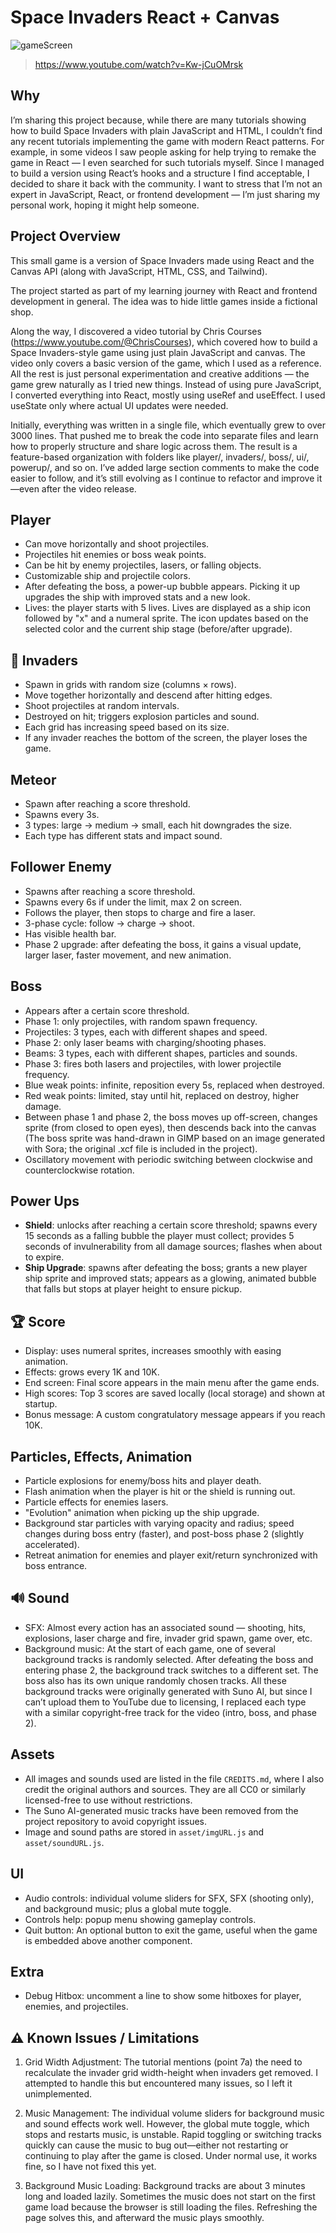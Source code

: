 # Space Invaders React + Canvas

![gameScreen](https://github.com/user-attachments/assets/4fc06b4e-911d-4280-98bb-ad59a1ff21ae)

> https://www.youtube.com/watch?v=Kw-jCuOMrsk

## Why

I’m sharing this project because, while there are many tutorials showing how to build Space Invaders with plain JavaScript and HTML, I couldn’t find any recent tutorials implementing the game with modern React patterns. For example, in some videos I saw people asking for help trying to remake the game in React — I even searched for such tutorials myself.
Since I managed to build a version using React’s hooks and a structure I find acceptable, I decided to share it back with the community.
I want to stress that I’m not an expert in JavaScript, React, or frontend development — I’m just sharing my personal work, hoping it might help someone.

## Project Overview

This small game is a version of Space Invaders made using React and the Canvas API (along with JavaScript, HTML, CSS, and Tailwind).

The project started as part of my learning journey with React and frontend development in general. The idea was to hide little games inside a fictional shop.

Along the way, I discovered a video tutorial by Chris Courses (https://www.youtube.com/@ChrisCourses), which covered how to build a Space Invaders-style game using just plain JavaScript and canvas. The video only covers a basic version of the game, which I used as a reference. All the rest is just personal experimentation and creative additions — the game grew naturally as I tried new things.
Instead of using pure JavaScript, I converted everything into React, mostly using useRef and useEffect. I used useState only where actual UI updates were needed.

Initially, everything was written in a single file, which eventually grew to over 3000 lines. That pushed me to break the code into separate files and learn how to properly structure and share logic across them. The result is a feature-based organization with folders like player/, invaders/, boss/, ui/, powerup/, and so on. I’ve added large section comments to make the code easier to follow, and it’s still evolving as I continue to refactor and improve it—even after the video release.

## Player

- Can move horizontally and shoot projectiles.
- Projectiles hit enemies or boss weak points.
- Can be hit by enemy projectiles, lasers, or falling objects.
- Customizable ship and projectile colors.
- After defeating the boss, a power-up bubble appears. Picking it up upgrades the ship with improved stats and a new look.
- Lives: the player starts with 5 lives. Lives are displayed as a ship icon followed by "x" and a numeral sprite. The icon updates based on the selected color and the current ship stage (before/after upgrade).

## 👾 Invaders

- Spawn in grids with random size (columns × rows).
- Move together horizontally and descend after hitting edges.
- Shoot projectiles at random intervals.
- Destroyed on hit; triggers explosion particles and sound.
- Each grid has increasing speed based on its size.
- If any invader reaches the bottom of the screen, the player loses the game.

## Meteor

- Spawn after reaching a score threshold.
- Spawns every 3s.
- 3 types: large → medium → small, each hit downgrades the size.
- Each type has different stats and impact sound.

## Follower Enemy

- Spawns after reaching a score threshold.
- Spawns every 6s if under the limit, max 2 on screen.
- Follows the player, then stops to charge and fire a laser.
- 3-phase cycle: follow → charge → shoot.
- Has visible health bar.
- Phase 2 upgrade: after defeating the boss, it gains a visual update, larger laser, faster movement, and new animation.

## Boss

- Appears after a certain score threshold.
- Phase 1: only projectiles, with random spawn frequency.
- Projectiles: 3 types, each with different shapes and speed.
- Phase 2: only laser beams with charging/shooting phases.
- Beams: 3 types, each with different shapes, particles and sounds.
- Phase 3: fires both lasers and projectiles, with lower projectile frequency.
- Blue weak points: infinite, reposition every 5s, replaced when destroyed.
- Red weak points: limited, stay until hit, replaced on destroy, higher damage.
- Between phase 1 and phase 2, the boss moves up off-screen, changes sprite (from closed to open eyes), then descends back into the canvas (The boss sprite was hand-drawn in GIMP based on an image generated with Sora; the original .xcf file is included in the project).
- Oscillatory movement with periodic switching between clockwise and counterclockwise rotation.

## Power Ups

- **Shield**: unlocks after reaching a certain score threshold; spawns every 15 seconds as a falling bubble the player must collect; provides 5 seconds of invulnerability from all damage sources; flashes when about to expire.
- **Ship Upgrade**: spawns after defeating the boss; grants a new player ship sprite and improved stats; appears as a glowing, animated bubble that falls but stops at player height to ensure pickup.

## 🏆 Score

- Display: uses numeral sprites, increases smoothly with easing animation.
- Effects: grows every 1K and 10K.
- End screen: Final score appears in the main menu after the game ends.
- High scores: Top 3 scores are saved locally (local storage) and shown at startup.
- Bonus message: A custom congratulatory message appears if you reach 10K.

## Particles, Effects, Animation

- Particle explosions for enemy/boss hits and player death.
- Flash animation when the player is hit or the shield is running out.
- Particle effects for enemies lasers.
- "Evolution" animation when picking up the ship upgrade.
- Background star particles with varying opacity and radius; speed changes during boss entry (faster), and post-boss phase 2 (slightly accelerated).
- Retreat animation for enemies and player exit/return synchronized with boss entrance.

## 🔊 Sound

- SFX: Almost every action has an associated sound — shooting, hits, explosions, laser charge and fire, invader grid spawn, game over, etc.
- Background music: At the start of each game, one of several background tracks is randomly selected. After defeating the boss and entering phase 2, the background track switches to a different set. The boss also has its own unique randomly chosen tracks.
  All these background tracks were originally generated with Suno AI, but since I can’t upload them to YouTube due to licensing, I replaced each type with a similar copyright-free track for the video (intro, boss, and phase 2).

## Assets

- All images and sounds used are listed in the file `CREDITS.md`, where I also credit the original authors and sources. They are all CC0 or similarly licensed-free to use without restrictions.
- The Suno AI-generated music tracks have been removed from the project repository to avoid copyright issues.
- Image and sound paths are stored in `asset/imgURL.js` and `asset/soundURL.js`.

## UI

- Audio controls: individual volume sliders for SFX, SFX (shooting only), and background music; plus a global mute toggle.
- Controls help: popup menu showing gameplay controls.
- Quit button: An optional button to exit the game, useful when the game is embedded above another component.

## Extra

- Debug Hitbox: uncomment a line to show some hitboxes for player, enemies, and projectiles.

## ⚠️ Known Issues / Limitations

1. Grid Width Adjustment:
   The tutorial mentions (point 7a) the need to recalculate the invader grid width-height when invaders get removed. I attempted to handle this but encountered many issues, so I left it unimplemented.

2. Music Management:
   The individual volume sliders for background music and sound effects work well. However, the global mute toggle, which stops and restarts music, is unstable. Rapid toggling or switching tracks quickly can cause the music to bug out—either not restarting or continuing to play after the game is closed. Under normal use, it works fine, so I have not fixed this yet.

3. Background Music Loading:
   Background tracks are about 3 minutes long and loaded lazily. Sometimes the music does not start on the first game load because the browser is still loading the files. Refreshing the page solves this, and afterward the music plays smoothly.
